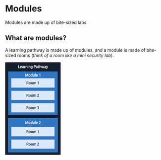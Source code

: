 # Modules

Modules are made up of bite-sized labs.


## What are modules?

A learning pathway is made up of modules, and a module is made of bite-sized rooms (_think of a room like a mini security lab_).

![Learning Structure Diagram](assets/images/lsd.png)